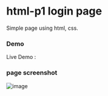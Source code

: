 # html-p1 login page

Simple page using html, css.

### Demo
Live Demo :

### page screenshot 
![image](https://user-images.githubusercontent.com/124203059/224540670-a11bad11-9998-4e48-8848-ea9ebf6d2e81.png)
